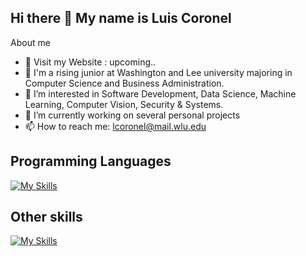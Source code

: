 ## Hi there 👋 My name is Luis Coronel

About me
- 🔗 Visit my Website : upcoming..
- 🔭 I'm a rising junior at Washington and Lee university majoring in Computer Science and Business Administration.
- 🌱 I’m interested in Software Development, Data Science, Machine Learning, Computer Vision, Security & Systems.
- 💯 I’m currently working on several personal projects
- 📫 How to reach me: lcoronel@mail.wlu.edu

## Programming Languages

[![My Skills](https://skillicons.dev/icons?i=js,python,cpp,c,r,css,html,react)](https://skillicons.dev)

## Other skills
[![My Skills](https://skillicons.dev/icons?i=github,linux,ps,pr,au,blender,ae,numpy,pandas,argispro,maya)](https://skillicons.dev)
